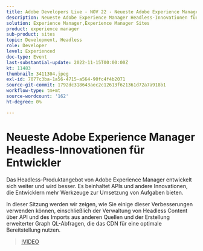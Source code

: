 ```yaml
---
title: Adobe Developers Live - NOV 22 - Neueste Adobe Experience Manager Headless-Innovationen für Entwickler
description: Neueste Adobe Experience Manager Headless-Innovationen für Entwickler Das Headless-Produktangebot von Adobe Experience Manager entwickelt sich weiter und wird besser. Mit APIs und anderen Innovationen, die Entwicklern mehr Tools zur Erledigung von Aufgaben bieten, werden wir in dieser Sitzung zeigen, wie Sie einige dieser Verbesserungen nutzen können, einschließlich der Verwaltung Headless Content über API und des Imports aus anderen Quellen und der Erstellung erweiterter Graph QL-Abfragen, die das CDN für eine optimale Bereitstellung nutzen.
solution: Experience Manager,Experience Manager Sites
product: experience manager
sub-product: sites
topic: Development, Headless
role: Developer
level: Experienced
doc-type: Event
last-substantial-update: 2022-11-15T00:00:00Z
kt: 11483
thumbnail: 3411304.jpeg
exl-id: 7077c3ba-1a56-4715-a564-90fc4f4b2071
source-git-commit: 1792dc318643aec2c12613f621361d72a7a918b1
workflow-type: tm+mt
source-wordcount: '162'
ht-degree: 0%

---
```


# Neueste Adobe Experience Manager Headless-Innovationen für Entwickler

Das Headless-Produktangebot von Adobe Experience Manager entwickelt sich weiter und wird besser. Es beinhaltet APIs und andere Innovationen, die Entwicklern mehr Werkzeuge zur Umsetzung von Aufgaben bieten.

In dieser Sitzung werden wir zeigen, wie Sie einige dieser Verbesserungen verwenden können, einschließlich der Verwaltung von Headless Content über API und des Imports aus anderen Quellen und der Erstellung erweiterter Graph QL-Abfragen, die das CDN für eine optimale Bereitstellung nutzen.

>[!VIDEO](https://video.tv.adobe.com/v/3411304/?quality=12&learn=on)
